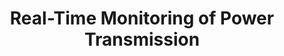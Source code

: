 ---
title: "Real-Time Monitoring of Power Transmission"
slug: "real-time-monitoring-transmission-power"
keywords: ['ai applications', 'applications of artificial intelligence', 'artificial intelligence examples applications', 'application of ai in engineering', 'applications of ai in engineering', 'applying ai', 'apps for artificial intelligence']
headertext: Case Studies
subheadertext: "Real Results: AI in Action"
industry: Utilities
service: AI Ops & Data Foundations
case:
  - title: Problem
    description: Data-overwhelm in monitoring critical power systems
  - title: Solution
    description: LSTM prediction and detection of line and bus voltage sags
  - title: Results
    results:
      - result: Real-time monitoring
      - result: Adapted power generation output to timely downstream line conditions and usage
real_results:
  tagline: Innovate or Stagnate
  title: Real Results
  description: A multi-state power utility deployed Federally mandated sensors on their power transmission grid, but the volume and velocity of data was overwhelming for both centralized database systems and human analysts, leading to usage and transmission analyses that were weeks or even months behind the occurrence of events on the grid and did not allow for capacity planning or preventative maintenance. 
  approach: We employed several deep-learning models from LSTM time-series prediction to CNNs to analyze specific lines and buses in a distributed fashion. The output from these models aggregated to whole grid models that could be used to identify critical patterns such as voltage sags or usage fluctuation and returned results on an hourly basis.  
  result: The solution increased operator visibility of the performance of the transmission system both globally (across the grid) and locally (for specific lines or busses), enabling improved generation allocation and timely preventative maintenance to decrease capital costs.
---